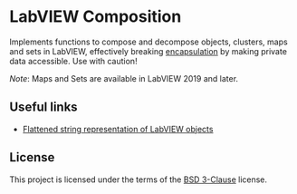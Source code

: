 # LabVIEW Composition

Implements functions to compose and decompose objects, clusters, maps and sets in LabVIEW, effectively breaking [encapsulation](https://en.wikipedia.org/wiki/Encapsulation_(computer_programming)) by making private data accessible. Use with caution!

*Note*: Maps and Sets are available in LabVIEW 2019 and later.

## Useful links

* [Flattened string representation of LabVIEW objects](https://labviewwiki.org/wiki/LabVIEW_Object#Flattened_string_representation_of_LabVIEW_objects)

## License

This project is licensed under the terms of the [BSD 3-Clause](LICENSE.txt) license.